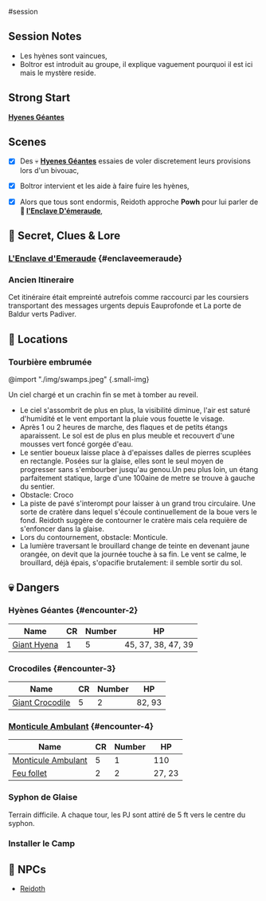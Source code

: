 #session
## Session Notes

- Les hyènes sont vaincues,
- Boltror est introduit au groupe, il explique vaguement pourquoi il est ici mais le mystère reside.


## Strong Start

**[Hyenes Géantes](#encounter-2)**


## Scenes

- [x] Des 💀 **[Hyenes Géantes](#encounter-2)** essaies de voler discretement leurs provisions lors d'un bivouac,
- [x] Boltror intervient et les aide à faire fuire les hyènes,
- [x] Alors que tous sont endormis, Reidoth approche **Powh** pour lui parler de **🔎 [l'Enclave D'émeraude](#enclaveemeraude)**,



## 🔎 Secret, Clues & Lore

### [L'Enclave d'Emeraude](../lore/L'Enclave%20d'Emeraude.md) {#enclaveemeraude}

### Ancien Itineraire
Cet itinéraire était empreinté autrefois comme raccourci par les coursiers transportant des messages urgents depuis Eauprofonde et La porte de Baldur verts Padiver.

## 📍 Locations



### Tourbière embrumée

@import "./img/swamps.jpeg" {.small-img}

Un ciel chargé et un crachin fin se met à tomber au reveil.
- Le ciel s'assombrit de plus en plus, la visibilité diminue, l'air est saturé d'humidité et le     vent emportant la pluie vous fouette le visage.
- Après 1 ou 2  heures de marche, des flaques et de petits étangs aparaissent. Le sol est de plus en plus meuble et recouvert d'une mousses vert foncé gorgée d'eau. 
- Le sentier  boueux laisse place à d'epaisses dalles de pierres scuplées en rectangle. Posées sur la glaise, elles sont le seul moyen de progresser sans s'embourber jusqu'au genou.Un peu plus loin, un étang parfaitement statique, large d'une 100aine de metre se trouve à gauche du sentier.
- Obstacle: Croco
- La piste de pavé s'interompt pour laisser à un grand trou circulaire. Une sorte de cratère dans lequel s'écoule continuellement de la boue vers le fond. Reidoth suggère de contourner le cratère mais cela requière de s'enfoncer dans la glaise. 
- Lors du contournement, obstacle: Monticule.
- La lumière traversant le brouillard change de teinte en devenant jaune orangée, on devit que la journée touche à sa fin. Le vent se calme, le brouillard, déjà épais, s'opacifie brutalement: il semble sortir du sol.


## 💀 Dangers


### Hyènes Géantes {#encounter-2}

| Name                                                           | CR  | Number | HP                 |
| -------------------------------------------------------------- | --- | ------ | ------------------ |
| [Giant Hyena](https://5e.tools/bestiary.html#giant%20hyena_mm) | 1   | 5      | 45, 37, 38, 47, 39 |

### Crocodiles {#encounter-3}

| Name                                                                   | CR  | Number | HP     |
| ---------------------------------------------------------------------- | --- | ------ | ------ |
| [Giant Crocodile](https://5e.tools/bestiary.html#giant%20crocodile_mm) | 5   | 2      | 82, 93 |

### [Monticule Ambulant](https://5e.tools/bestiary.html#will-o'-wisp_mm,encounterbuilder:true,encounter:%7b%22p%22%3a%5b%7b%22count%22%3a4%2c%22level%22%3a5%7d%2c%7b%22count%22%3a1%2c%22level%22%3a3%7d%5d%2c%22l%22%3a%7b%22items%22%3a%5b%7b%22h%22%3a%22undead%2520shambling%2520mound_wdmm%22%2c%22c%22%3a1%7d%2c%7b%22h%22%3a%22will-o'-wisp_mm%22%2c%22c%22%3a2%7d%5d%2c%22sources%22%3a%5b%22wdmm%22%2c%22mm%22%5d%7d%2c%22a%22%3afalse%7d) {#encounter-4}



| Name                                                                                 | CR  | Number | HP  |
| ------------------------------------------------------------------------------------ | --- | ------ | --- |
| [Monticule Ambulant](https://5e.tools/bestiary.html#undead%20shambling%20mound_wdmm) | 5   | 1      | 110 |
| [Feu follet](https://5e.tools/bestiary.html#will-o'-wisp_mm)                                                                       | 2   | 2      | 27, 23    |


### Syphon de Glaise

Terrain difficile.
A chaque tour, les PJ sont attiré de 5 ft vers le centre du syphon.



### Installer le Camp


## 👥 NPCs

- [Reidoth](../PNJ/Reidoth.md)

